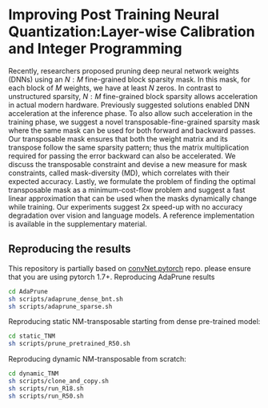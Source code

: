 # Improving Post Training Neural Quantization:Layer-wise Calibration and Integer Programming
Recently, researchers proposed pruning deep neural network weights (DNNs) using an $N:M$ fine-grained block sparsity mask. In this mask, for each block of $M$ weights, we have at least $N$ zeros. In contrast to unstructured sparsity, $N:M$ fine-grained block sparsity allows acceleration in actual modern hardware. Previously suggested solutions enabled DNN acceleration at the inference phase. To also allow such acceleration in the training phase, we suggest a novel transposable-fine-grained sparsity mask where the same mask can be used for both forward and backward passes. Our transposable mask ensures that both the weight matrix and its transpose follow the same sparsity pattern; thus the matrix multiplication required for passing the error backward can also be accelerated. We discuss the transposable constraint and devise a new measure for mask constraints, called mask-diversity (MD), which correlates with their expected accuracy. Lastly, we formulate the problem of finding the optimal transposable mask as a minimum-cost-flow problem and suggest a fast linear approximation that can be used when the masks dynamically change while training. Our experiments suggest 2x speed-up with no accuracy degradation over vision and language models. A reference implementation is available in the supplementary material.
## Reproducing the results

This repository is partially based on [convNet.pytorch](https://github.com/eladhoffer/convNet.pytorch) repo.  please ensure that you are using pytorch 1.7+.
Reproducing AdaPrune results 
```bash
cd AdaPrune
sh scripts/adaprune_dense_bnt.sh
sh scripts/adaprune_sparse.sh
```
Reproducing static NM-transposable starting from dense pre-trained model:
```bash
cd static_TNM
sh scripts/prune_pretrained_R50.sh
```
Reproducing dynamic NM-transposable from scratch:
```bash
cd dynamic_TNM
sh scripts/clone_and_copy.sh
sh scripts/run_R18.sh
sh scripts/run_R50.sh
```
